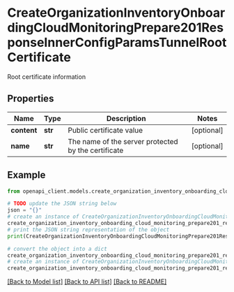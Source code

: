 # CreateOrganizationInventoryOnboardingCloudMonitoringPrepare201ResponseInnerConfigParamsTunnelRootCertificate

Root certificate information

## Properties

Name | Type | Description | Notes
------------ | ------------- | ------------- | -------------
**content** | **str** | Public certificate value | [optional] 
**name** | **str** | The name of the server protected by the certificate | [optional] 

## Example

```python
from openapi_client.models.create_organization_inventory_onboarding_cloud_monitoring_prepare201_response_inner_config_params_tunnel_root_certificate import CreateOrganizationInventoryOnboardingCloudMonitoringPrepare201ResponseInnerConfigParamsTunnelRootCertificate

# TODO update the JSON string below
json = "{}"
# create an instance of CreateOrganizationInventoryOnboardingCloudMonitoringPrepare201ResponseInnerConfigParamsTunnelRootCertificate from a JSON string
create_organization_inventory_onboarding_cloud_monitoring_prepare201_response_inner_config_params_tunnel_root_certificate_instance = CreateOrganizationInventoryOnboardingCloudMonitoringPrepare201ResponseInnerConfigParamsTunnelRootCertificate.from_json(json)
# print the JSON string representation of the object
print(CreateOrganizationInventoryOnboardingCloudMonitoringPrepare201ResponseInnerConfigParamsTunnelRootCertificate.to_json())

# convert the object into a dict
create_organization_inventory_onboarding_cloud_monitoring_prepare201_response_inner_config_params_tunnel_root_certificate_dict = create_organization_inventory_onboarding_cloud_monitoring_prepare201_response_inner_config_params_tunnel_root_certificate_instance.to_dict()
# create an instance of CreateOrganizationInventoryOnboardingCloudMonitoringPrepare201ResponseInnerConfigParamsTunnelRootCertificate from a dict
create_organization_inventory_onboarding_cloud_monitoring_prepare201_response_inner_config_params_tunnel_root_certificate_from_dict = CreateOrganizationInventoryOnboardingCloudMonitoringPrepare201ResponseInnerConfigParamsTunnelRootCertificate.from_dict(create_organization_inventory_onboarding_cloud_monitoring_prepare201_response_inner_config_params_tunnel_root_certificate_dict)
```
[[Back to Model list]](../README.md#documentation-for-models) [[Back to API list]](../README.md#documentation-for-api-endpoints) [[Back to README]](../README.md)


